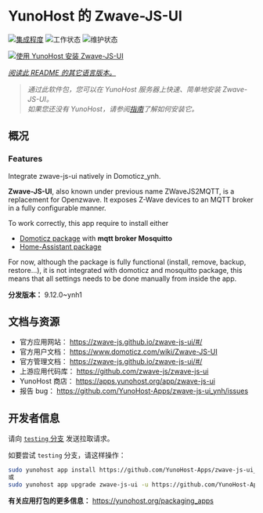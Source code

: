 <!--
注意：此 README 由 <https://github.com/YunoHost/apps/tree/master/tools/readme_generator> 自动生成
请勿手动编辑。
-->

# YunoHost 的 Zwave-JS-UI

[![集成程度](https://dash.yunohost.org/integration/zwave-js-ui.svg)](https://dash.yunohost.org/appci/app/zwave-js-ui) ![工作状态](https://ci-apps.yunohost.org/ci/badges/zwave-js-ui.status.svg) ![维护状态](https://ci-apps.yunohost.org/ci/badges/zwave-js-ui.maintain.svg)

[![使用 YunoHost 安装 Zwave-JS-UI](https://install-app.yunohost.org/install-with-yunohost.svg)](https://install-app.yunohost.org/?app=zwave-js-ui)

*[阅读此 README 的其它语言版本。](./ALL_README.md)*

> *通过此软件包，您可以在 YunoHost 服务器上快速、简单地安装 Zwave-JS-UI。*  
> *如果您还没有 YunoHost，请参阅[指南](https://yunohost.org/install)了解如何安装它。*

## 概况


### Features

Integrate zwave-js-ui natively in Domoticz_ynh.

**Zwave-JS-UI**, also known under previous name ZWaveJS2MQTT, is a replacement for Openzwave. It exposes Z-Wave devices to an MQTT broker in a fully configurable manner.

To work correctly, this app require to install either
- [Domoticz package](https://github.com/YunoHost-Apps/domoticz_ynh) with **mqtt broker Mosquitto**
- [Home-Assistant package](https://github.com/YunoHost-Apps/homeassistant_ynh)


For now, although the package is fully functional (install, remove, backup, restore...), it is not integrated with domoticz and mosquitto package, this means that all settings needs to be done manually from inside the app.



**分发版本：** 9.12.0~ynh1
## 文档与资源

- 官方应用网站： <https://zwave-js.github.io/zwave-js-ui/#/>
- 官方用户文档： <https://www.domoticz.com/wiki/Zwave-JS-UI>
- 官方管理文档： <https://zwave-js.github.io/zwave-js-ui/#/>
- 上游应用代码库： <https://github.com/zwave-js/zwave-js-ui>
- YunoHost 商店： <https://apps.yunohost.org/app/zwave-js-ui>
- 报告 bug： <https://github.com/YunoHost-Apps/zwave-js-ui_ynh/issues>

## 开发者信息

请向 [`testing` 分支](https://github.com/YunoHost-Apps/zwave-js-ui_ynh/tree/testing) 发送拉取请求。

如要尝试 `testing` 分支，请这样操作：

```bash
sudo yunohost app install https://github.com/YunoHost-Apps/zwave-js-ui_ynh/tree/testing --debug
或
sudo yunohost app upgrade zwave-js-ui -u https://github.com/YunoHost-Apps/zwave-js-ui_ynh/tree/testing --debug
```

**有关应用打包的更多信息：** <https://yunohost.org/packaging_apps>
